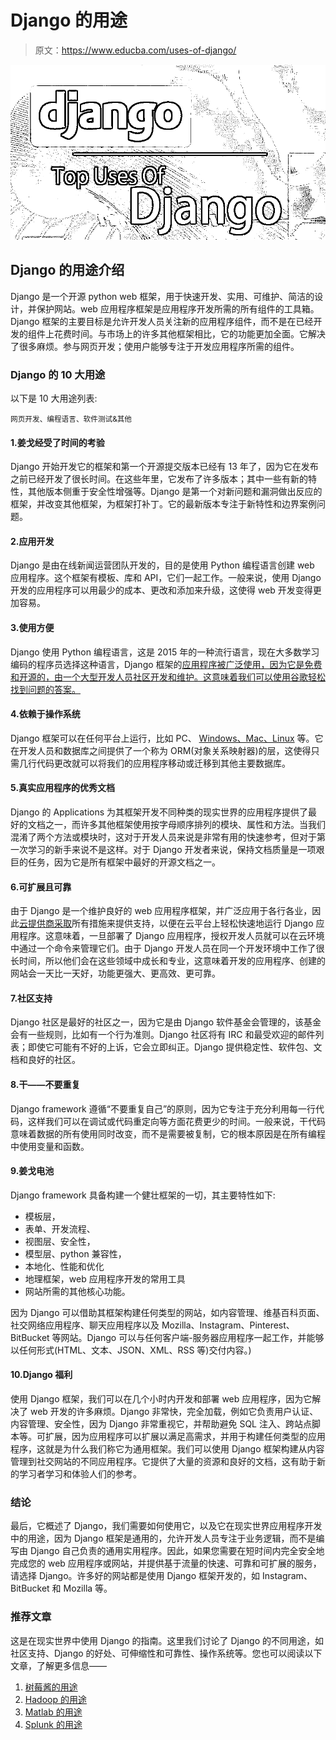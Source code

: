 # Django 的用途

> 原文：<https://www.educba.com/uses-of-django/>

![Uses Of Django](img/ac56543ccec15e78eef3487eaf4020bf.png)



## Django 的用途介绍

Django 是一个开源 python web 框架，用于快速开发、实用、可维护、简洁的设计，并保护网站。web 应用程序框架是应用程序开发所需的所有组件的工具箱。Django 框架的主要目标是允许开发人员关注新的应用程序组件，而不是在已经开发的组件上花费时间。与市场上的许多其他框架相比，它的功能更加全面。它解决了很多麻烦。参与网页开发；使用户能够专注于开发应用程序所需的组件。

### Django 的 10 大用途

以下是 10 大用途列表:

<small>网页开发、编程语言、软件测试&其他</small>

#### 1.姜戈经受了时间的考验

Django 开始开发它的框架和第一个开源提交版本已经有 13 年了，因为它在发布之前已经开发了很长时间。在这些年里，它发布了许多版本；其中一些有新的特性，其他版本侧重于安全性增强等。Django 是第一个对新问题和漏洞做出反应的框架，并改变其他框架，为框架打补丁。它的最新版本专注于新特性和边界案例问题。

#### 2.应用开发

Django 是由在线新闻运营团队开发的，目的是使用 Python 编程语言创建 web 应用程序。这个框架有模板、库和 API，它们一起工作。一般来说，使用 Django 开发的应用程序可以用最少的成本、更改和添加来升级，这使得 web 开发变得更加容易。

#### 3.使用方便

Django 使用 Python 编程语言，这是 2015 年的一种流行语言，现在大多数学习编码的程序员选择这种语言，Django 框架的[应用程序被广泛使用，因为它是免费和开源的，由一个大型开发人员社区开发和维护。这意味着我们可以使用谷歌轻松找到问题的答案。](https://www.educba.com/applications-of-django/)

#### 4.依赖于操作系统

Django 框架可以在任何平台上运行，比如 PC、 [Windows、Mac、Linux](https://www.educba.com/linux-vs-mac-vs-windows/) 等。它在开发人员和数据库之间提供了一个称为 ORM(对象关系映射器)的层，这使得只需几行代码更改就可以将我们的应用程序移动或迁移到其他主要数据库。

#### 5.真实应用程序的优秀文档

Django 的 Applications 为其框架开发不同种类的现实世界的应用程序提供了最好的文档之一，而许多其他框架使用按字母顺序排列的模块、属性和方法。当我们混淆了两个方法或模块时，这对于开发人员来说是非常有用的快速参考，但对于第一次学习的新手来说不是这样。对于 Django 开发者来说，保持文档质量是一项艰巨的任务，因为它是所有框架中最好的开源文档之一。

#### 6.可扩展且可靠

由于 Django 是一个维护良好的 web 应用程序框架，并广泛应用于各行各业，因此[云提供商采取](https://www.educba.com/top-cloud-providers/)所有措施来提供支持，以便在云平台上轻松快速地运行 Django 应用程序。这意味着，一旦部署了 Django 应用程序，授权开发人员就可以在云环境中通过一个命令来管理它们。由于 Django 开发人员在同一个开发环境中工作了很长时间，所以他们会在这些领域中成长和专业，这意味着开发的应用程序、创建的网站会一天比一天好，功能更强大、更高效、更可靠。

#### 7.社区支持

Django 社区是最好的社区之一，因为它是由 Django 软件基金会管理的，该基金会有一些规则，比如有一个行为准则。Django 社区将有 IRC 和最受欢迎的邮件列表；即使它可能有不好的上诉，它会立即纠正。Django 提供稳定性、软件包、文档和良好的社区。

#### 8.干——不要重复

Django framework 遵循“不要重复自己”的原则，因为它专注于充分利用每一行代码，这样我们可以在调试或代码重定向等方面花费更少的时间。一般来说，干代码意味着数据的所有使用同时改变，而不是需要被复制，它的根本原因是在所有编程中使用变量和函数。

#### 9.姜戈电池

Django framework 具备构建一个健壮框架的一切，其主要特性如下:

*   模板层，
*   表单、开发流程、
*   视图层、安全性，
*   模型层、python 兼容性，
*   本地化、性能和优化
*   地理框架，web 应用程序开发的常用工具
*   网站所需的其他核心功能。

因为 Django 可以借助其框架构建任何类型的网站，如内容管理、维基百科页面、社交网络应用程序、聊天应用程序以及 Mozilla、Instagram、Pinterest、BitBucket 等网站。Django 可以与任何客户端-服务器应用程序一起工作，并能够以任何形式(HTML、文本、JSON、XML、RSS 等)交付内容。)

#### 10.Django 福利

使用 Django 框架，我们可以在几个小时内开发和部署 web 应用程序，因为它解决了 web 开发的许多麻烦。Django 非常快，完全加载，例如它负责用户认证、内容管理、安全性，因为 Django 非常重视它，并帮助避免 SQL 注入、跨站点脚本等。可扩展，因为应用程序可以扩展以满足高需求，并用于构建任何类型的应用程序，这就是为什么我们称它为通用框架。我们可以使用 Django 框架构建从内容管理到社交网站的不同应用程序。它提供了大量的资源和良好的文档，这有助于新的学习者学习和体验人们的参考。

### 结论

最后，它概述了 Django，我们需要如何使用它，以及它在现实世界应用程序开发中的用途，因为 Django 框架是通用的，允许开发人员专注于业务逻辑，而不是编写由 Django 自己负责的通用实用程序。因此，如果您需要在短时间内完全安全地完成您的 web 应用程序或网站，并提供基于流量的快速、可靠和可扩展的服务，请选择 Django。许多好的网站都是使用 Django 框架开发的，如 Instagram、BitBucket 和 Mozilla 等。

### 推荐文章

这是在现实世界中使用 Django 的指南。这里我们讨论了 Django 的不同用途，如社区支持、Django 的好处、可伸缩性和可靠性、操作系统等。您也可以阅读以下文章，了解更多信息——

1.  [树莓酱的用途](https://www.educba.com/uses-of-raspberry-pi/)
2.  [Hadoop 的用途](https://www.educba.com/uses-of-hadoop/)
3.  [Matlab 的用途](https://www.educba.com/uses-of-matlab/)
4.  [Splunk 的用途](https://www.educba.com/uses-of-splunk/)





